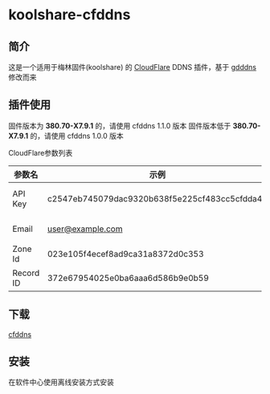 # koolshare-cfddns

## 简介 

这是一个适用于梅林固件(koolshare) 的 [CloudFlare](https://www.cloudflare.com/) DDNS 插件，基于 [gdddns](https://github.com/mritd/koolshare-gdddns) 修改而来

## 插件使用
固件版本为   **380.70-X7.9.1** 的，请使用 cfddns 1.1.0 版本
固件版本低于 **380.70-X7.9.1** 的，请使用 cfddns 1.0.0 版本

CloudFlare参数列表

参数名|示例|备注
--|--|--
API Key|c2547eb745079dac9320b638f5e225cf483cc5cfdda41|Global API Key
Email|user@example.com|账户邮箱
Zone Id|023e105f4ecef8ad9ca31a8372d0c353|域名ID
Record ID|372e67954025e0ba6aaa6d586b9e0b59|DNS记录ID

## 下载

[cfddns](https://github.com/geek5nan/koolshare-cfddns/releases)

## 安装

在软件中心使用离线安装方式安装